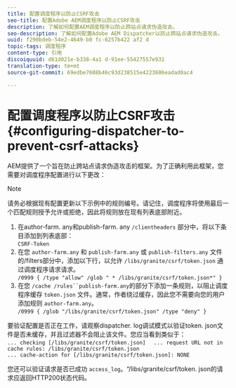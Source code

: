 ```yaml
---
title: 配置调度程序以防止CSRF攻击
seo-title: 配置Adobe AEM调度程序以防止CSRF攻击
description: 了解如何配置AEM调度程序以防止跨站点请求伪造攻击。
seo-description: 了解如何配置Adobe AEM Dispatcher以防止跨站点请求伪造攻击。
uuid: f290bdeb-54e2-4649-b0 fc-6257b422 af2 d
topic-tags: 调度程序
content-type: 引用
discoiquuid: d61d021e-b338-4a1 d-91ee-55427557e931
translation-type: tm+mt
source-git-commit: 69edbe7608b46c93d238515e4223606eadad0ac4

---
```



# 配置调度程序以防止CSRF攻击{#configuring-dispatcher-to-prevent-csrf-attacks}

AEM提供了一个旨在防止跨站点请求伪造攻击的框架。为了正确利用此框架，您需要对调度程序配置进行以下更改：

>[!NOTE]
>
>请务必根据现有配置更新以下示例中的规则编号。请记住，调度程序将使用最后一个匹配规则授予允许或拒绝，因此将规则放在现有列表底部附近。

1. 在author-farm. any和publish-farm. any `/clientheaders` 部分中，将以下条目添加到列表底部：\
   `CSRF-Token`
1. 在您 `author-farm.any` 和 `publish-farm.any` 或 `publish-filters.any` 文件的/filters部分中，添加以下行，以允许 `/libs/granite/csrf/token.json` 通过调度程序请求请求。\
   `/0999 { /type "allow" /glob " * /libs/granite/csrf/token.json*" }`
1. 在您 `/cache /rules``publish-farm.any`的部分下添加一条规则，以阻止调度程序缓存 `token.json` 文件。通常，作者绕过缓存，因此您不需要向您的用户添加规则 `author-farm.any`。\
   `/0999 { /glob "/libs/granite/csrf/token.json" /type "deny" }`

要验证配置是否正在工作，请观察dispatcher. log调试模式以验证token. json文件是否未缓存，并且过滤器不会阻止该文件。您应当看到类似于：\
`... checking [/libs/granite/csrf/token.json]  `
`... request URL not in cache rules: /libs/granite/csrf/token.json`\
`... cache-action for [/libs/granite/csrf/token.json]: NONE`

您还可以验证请求是否已成功 `access_log`。“/libs/granite/csrf/token. json的请求应返回HTTP200状态代码。
